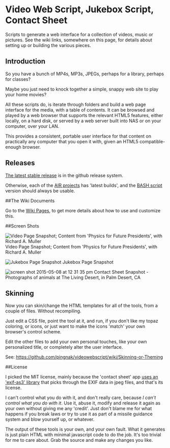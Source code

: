 # Video Web Script, Jukebox Script, Contact Sheet

Scripts to generate a web interface for a collection of videos, music or pictures.  See the wiki links, somewhere on this page, for details about setting up or building the various pieces.

## Introduction

So you have a bunch of MP4s, MP3s, JPEGs, perhaps for a library, perhaps for classes?  

Maybe you just need to knock together a simple, snappy web site to play your home movies?

All these scripts do, is iterate through folders and build a web page interface for the media, with a table of contents.  It can be browsed and played by a web browser that supports the relevant HTML5 features, either locally, on a hard disk, or served by a web server built into NAS or on your computer, over your LAN.

This provides a consistent, portable user interface for that content on practically any computer that you open it with, given an HTML5 compatible-enough browser.

## Releases

[The latest stable release](https://github.com/pingnak/videowebscript/releases) is in the github release system.

Otherwise, each of the [AIR projects](https://github.com/pingnak/videowebscript/tree/master/AIR) has 'latest builds', and the [BASH script](https://github.com/pingnak/videowebscript/tree/master/BASH) version should always be usable.

##The Wiki Documents

Go to the [Wiki Pages](https://github.com/pingnak/videowebscript/wiki), to get more details about how to use and customize this.

##Screen Shots

![Video Page Snapshot; Content from 'Physics for Future Presidents', with Richard A. Muller](https://cloud.githubusercontent.com/assets/6754243/7543798/5214d796-f57c-11e4-98c9-1495db16b0be.png)
Video Page Snapshot; Content from 'Physics for Future Presidents', with Richard A. Muller

![Jukebox Page Snapshot](https://cloud.githubusercontent.com/assets/6754243/7543869/e85ec2c0-f57c-11e4-96f9-706c0805d161.png)
Jukebox Page Snapshot

![screen shot 2015-05-08 at 12 31 35 pm](https://cloud.githubusercontent.com/assets/6754243/7544019/3d71af24-f57e-11e4-93b7-4c28895d9cf7.png)
Contact Sheet Snapshot - Photographs of animals at The Living Desert, in Palm Desert, CA

## Skinning

Now you can skin/change the HTML templates for all of the tools, from a couple of files.  Without recompiling.  

Just edit a CSS file, point the tool at it, and run, if you don't like my topaz coloring, or icons, or just want to make the icons 'match' your own browser's control scheme.

Edit the other files to add your own personal touches, like your own personalized title, or completely alter the user interface.

See: https://github.com/pingnak/videowebscript/wiki/Skinning-or-Theming

##License

I picked the MIT license, mainly because the 'contact sheet' app [uses an 'exif-as3' library](https://github.com/bashi/exif-as3) that picks through the EXIF data in jpeg files, and that's its license.

I can't control what you do with it, and don't really care, because _I can't control what you do with it_.  Use it, abuse it, modify and release it again as your own without giving me any 'credit'.  Just don't blame me for what happens if you break laws or try to use it as part of a missile guidance system and blow yourself up, or whatever.

The output of these tools is your own, and your own fault.  What it generates is just plain HTML with minimal javascript code to do the job.  It's too trivial for me to care about.  Grab the source and make any changes you like.

